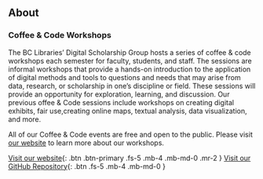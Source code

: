 ## About
### Coffee & Code Workshops

The BC Libraries’ Digital Scholarship Group hosts a series of coffee & code workshops each semester for faculty, students, and staff. The sessions are informal workshops that provide a hands-on introduction to the application of digital methods and tools to questions and needs that may arise from data, research, or scholarship in one’s discipline or field. These sessions will provide an opportunity for exploration, learning, and discussion. Our previous offee & Code sessions include workshops on creating digital exhibits, fair use,creating online maps, textual analysis, data visualization, and more. 

All of our Coffee & Code events are free and open to the public. Please visit [our website](https://ds.bc.edu/2019-spring-events/) to learn more about our workshops.



[Visit our website](https://ds.bc.edu){: .btn .btn-primary .fs-5 .mb-4 .mb-md-0 .mr-2 }   [Visit our GitHub Repository](https://github.com/BCDigSchol/coffee-code){: .btn .fs-5 .mb-4 .mb-md-0 }

